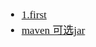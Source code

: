 <span  style="font-family: Simsun,serif; font-size: 17px; ">

- [1.first](https://docs.spring.io/spring-boot/docs/current/reference/html/documentation.html#documentation)
- [maven 可选jar](https://docs.spring.io/spring-boot/docs/current/reference/html/build-tool-plugins.html#build-tool-plugins.maven)

</span>